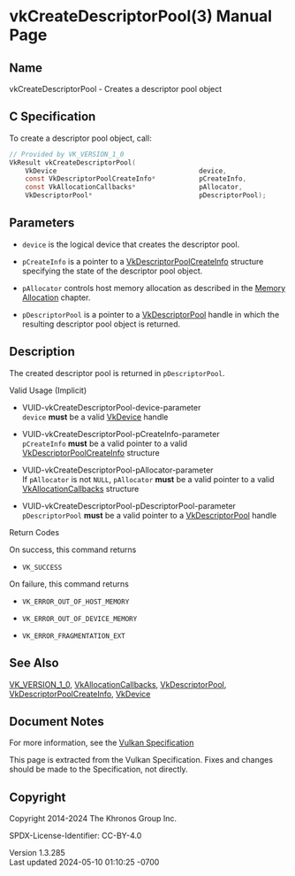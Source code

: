 # vkCreateDescriptorPool(3) Manual Page

## Name

vkCreateDescriptorPool - Creates a descriptor pool object



## <a href="#_c_specification" class="anchor"></a>C Specification

To create a descriptor pool object, call:

``` c
// Provided by VK_VERSION_1_0
VkResult vkCreateDescriptorPool(
    VkDevice                                    device,
    const VkDescriptorPoolCreateInfo*           pCreateInfo,
    const VkAllocationCallbacks*                pAllocator,
    VkDescriptorPool*                           pDescriptorPool);
```

## <a href="#_parameters" class="anchor"></a>Parameters

- `device` is the logical device that creates the descriptor pool.

- `pCreateInfo` is a pointer to a
  [VkDescriptorPoolCreateInfo](https://registry.khronos.org/vulkan/specs/1.3-extensions/man/html/VkDescriptorPoolCreateInfo.html)
  structure specifying the state of the descriptor pool object.

- `pAllocator` controls host memory allocation as described in the <a
  href="https://registry.khronos.org/vulkan/specs/1.3-extensions/html/vkspec.html#memory-allocation"
  target="_blank" rel="noopener">Memory Allocation</a> chapter.

- `pDescriptorPool` is a pointer to a
  [VkDescriptorPool](https://registry.khronos.org/vulkan/specs/1.3-extensions/man/html/VkDescriptorPool.html) handle in which the
  resulting descriptor pool object is returned.

## <a href="#_description" class="anchor"></a>Description

The created descriptor pool is returned in `pDescriptorPool`.

Valid Usage (Implicit)

- <a href="#VUID-vkCreateDescriptorPool-device-parameter"
  id="VUID-vkCreateDescriptorPool-device-parameter"></a>
  VUID-vkCreateDescriptorPool-device-parameter  
  `device` **must** be a valid [VkDevice](https://registry.khronos.org/vulkan/specs/1.3-extensions/man/html/VkDevice.html) handle

- <a href="#VUID-vkCreateDescriptorPool-pCreateInfo-parameter"
  id="VUID-vkCreateDescriptorPool-pCreateInfo-parameter"></a>
  VUID-vkCreateDescriptorPool-pCreateInfo-parameter  
  `pCreateInfo` **must** be a valid pointer to a valid
  [VkDescriptorPoolCreateInfo](https://registry.khronos.org/vulkan/specs/1.3-extensions/man/html/VkDescriptorPoolCreateInfo.html)
  structure

- <a href="#VUID-vkCreateDescriptorPool-pAllocator-parameter"
  id="VUID-vkCreateDescriptorPool-pAllocator-parameter"></a>
  VUID-vkCreateDescriptorPool-pAllocator-parameter  
  If `pAllocator` is not `NULL`, `pAllocator` **must** be a valid
  pointer to a valid [VkAllocationCallbacks](https://registry.khronos.org/vulkan/specs/1.3-extensions/man/html/VkAllocationCallbacks.html)
  structure

- <a href="#VUID-vkCreateDescriptorPool-pDescriptorPool-parameter"
  id="VUID-vkCreateDescriptorPool-pDescriptorPool-parameter"></a>
  VUID-vkCreateDescriptorPool-pDescriptorPool-parameter  
  `pDescriptorPool` **must** be a valid pointer to a
  [VkDescriptorPool](https://registry.khronos.org/vulkan/specs/1.3-extensions/man/html/VkDescriptorPool.html) handle

Return Codes

On success, this command returns  
- `VK_SUCCESS`

On failure, this command returns  
- `VK_ERROR_OUT_OF_HOST_MEMORY`

- `VK_ERROR_OUT_OF_DEVICE_MEMORY`

- `VK_ERROR_FRAGMENTATION_EXT`

## <a href="#_see_also" class="anchor"></a>See Also

[VK_VERSION_1_0](https://registry.khronos.org/vulkan/specs/1.3-extensions/man/html/VK_VERSION_1_0.html),
[VkAllocationCallbacks](https://registry.khronos.org/vulkan/specs/1.3-extensions/man/html/VkAllocationCallbacks.html),
[VkDescriptorPool](https://registry.khronos.org/vulkan/specs/1.3-extensions/man/html/VkDescriptorPool.html),
[VkDescriptorPoolCreateInfo](https://registry.khronos.org/vulkan/specs/1.3-extensions/man/html/VkDescriptorPoolCreateInfo.html),
[VkDevice](https://registry.khronos.org/vulkan/specs/1.3-extensions/man/html/VkDevice.html)

## <a href="#_document_notes" class="anchor"></a>Document Notes

For more information, see the <a
href="https://registry.khronos.org/vulkan/specs/1.3-extensions/html/vkspec.html#vkCreateDescriptorPool"
target="_blank" rel="noopener">Vulkan Specification</a>

This page is extracted from the Vulkan Specification. Fixes and changes
should be made to the Specification, not directly.

## <a href="#_copyright" class="anchor"></a>Copyright

Copyright 2014-2024 The Khronos Group Inc.

SPDX-License-Identifier: CC-BY-4.0

Version 1.3.285  
Last updated 2024-05-10 01:10:25 -0700
